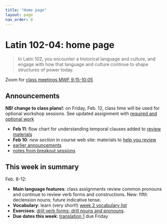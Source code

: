 ```yaml
---
title: "Home page"
layout: page
nav_order: 0
---
```



# Latin 102-04: home page

> In Latin 102, you encounter a historical language and culture, and engage with how that language and culture continue to shape structures of power today.


Zoom for [class meetings MWF 9:15-10:05](https://holycross.zoom.us/j/96104492045?pwd=eEtBL1FkUnJZcURCeE9ETmxtMk9lUT09)

## Announcements
 
**NB!  change to class plans!**: on Friday, Feb. 12, class time will be used for optional workshop sessions.  See updated assignment with [required and optional work](../assignments/future/)


- **Feb 11**: flow chart for understanding temporal clauses added to [review materials](../illustrations/)
 - **Feb 10**: *new section* in course web site:  materials to [help you review](./review/)
- [earlier announcements](./oldnews/)
- [notes from breakout sessions](./breakouts/)

## This week in summary

Feb. 8-12:

- **Main language features**: class assignments review common pronouns and continue to review verb forms and constructions. New: fifth declension nouns; future indicative tense.
- **Vocabulary**: learn (very short!) [week 2 vocabulary list](./vocabulary/week2/)
- **Exercises**: [drill verb forms; drill nouns and pronouns](./checklist/drills/week2/).
- **Due dates this week**:  [translation 1](./checklist/translation1/) due Friday


